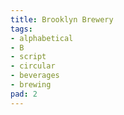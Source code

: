 ```yaml
---
title: Brooklyn Brewery
tags:
- alphabetical
- B
- script
- circular
- beverages
- brewing
pad: 2
---
```


